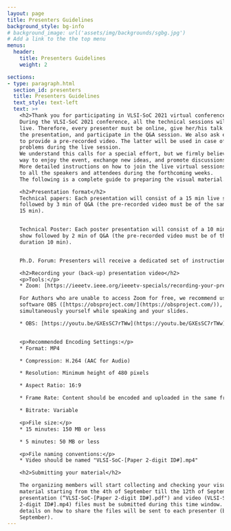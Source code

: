 ```yaml
---
layout: page
title: Presenters Guidelines
background_style: bg-info
# background_image: url('assets/img/backgrounds/sgbg.jpg')
# Add a link to the the top menu
menus:
  header:
    title: Presenters Guidelines
    weight: 2

sections:
- type: paragraph.html
  section_id: presenters
  title: Presenters Guidelines
  text_style: text-left
  text: >+
    <h2>Thank you for participating in VLSI-SoC 2021 virtual conference</h2>
    During the VLSI-SoC 2021 conference, all the technical sessions will be
    live. Therefore, every presenter must be online, give her/his talk by sharing
    the presentation, and participate in the Q&A session. We also ask each speaker
    to provide a pre-recorded video. The latter will be used in case of technical
    problems during the live session.
    We understand this calls for a special effort, but we firmly believe is the best
    way to enjoy the event, exchange new ideas, and promote discussions.
    More detailed instructions on how to join the live virtual sessions will be sent
    to all the speakers and attendees during the forthcoming weeks.
    The following is a complete guide to preparing the visual material.

    <h2>Presentation format</h2>
    Technical papers: Each presentation will consist of a 15 min live slide show
    followed by 3 min of Q&A (the pre-recorded video must be of the same duration
    15 min).


    Technical Poster: Each poster presentation will consist of a 10 min live slide
    show followed by 2 min of Q&A (the pre-recorded video must be of the same
    duration 10 min).


    Ph.D. Forum: Presenters will receive a dedicated set of instructions.

    <h2>Recording your (back-up) presentation video</h2>
    <p>Tools:</p>
    * Zoom: [https://ieeetv.ieee.org/ieeetv-specials/recording-your-presentation-with-zoom](https://ieeetv.ieee.org/ieeetv-specials/recording-your-presentation-with-zoom)

    For Authors who are unable to access Zoom for free, we recommend using the free
    software OBS ([https://obsproject.com/](https://obsproject.com/)), which allows also to capture
    simultaneously yourself while speaking and your slides.

    * OBS: [https://youtu.be/GXEsSC7rTWw](https://youtu.be/GXEsSC7rTWw)


    <p>Recommended Encoding Settings:</p>
    * Format: MP4

    * Compression: H.264 (AAC for Audio)

    * Resolution: Minimum height of 480 pixels

    * Aspect Ratio: 16:9

    * Frame Rate: Content should be encoded and uploaded in the same frame rate it was recorded. Common frame rates include: 24, 25, 30, 48, 50, 60 fps

    * Bitrate: Variable

    <p>File size:</p>
    * 15 minutes: 150 MB or less

    * 5 minutes: 50 MB or less

    <p>File naming conventions:</p>
    * Video should be named "VLSI-SoC-[Paper 2-digit ID#].mp4"

    <h2>Submitting your material</h2>

    The organizing members will start collecting and checking your visual
    material starting from the 4th of September till the 12th of September. Both the
    presentation (“VLSI-SoC-[Paper 2-digit ID#].pdf") and video (VLSI-SoC-[Paper
    2-digit ID#].mp4) files must be submitted during this time window. Additional
    details on how to share the files will be sent to each presenter (beginning of
    September).
---
```

